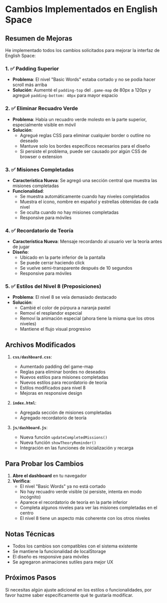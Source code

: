 # Cambios Implementados en English Space

## Resumen de Mejoras

He implementado todos los cambios solicitados para mejorar la interfaz de English Space:

### 1. ✅ Padding Superior
- **Problema**: El nivel "Basic Words" estaba cortado y no se podía hacer scroll más arriba
- **Solución**: Aumenté el `padding-top` del `.game-map` de 80px a 120px y agregué `padding-bottom: 40px` para mayor espacio

### 2. ✅ Eliminar Recuadro Verde
- **Problema**: Había un recuadro verde molesto en la parte superior, especialmente visible en móvil
- **Solución**: 
  - Agregué reglas CSS para eliminar cualquier border o outline no deseado
  - Mantuve solo los bordes específicos necesarios para el diseño
  - Si persiste el problema, puede ser causado por algún CSS de browser o extension

### 3. ✅ Misiones Completadas
- **Característica Nueva**: Se agregó una sección central que muestra las misiones completadas
- **Funcionalidad**:
  - Se muestra automáticamente cuando hay niveles completados
  - Muestra el icono, nombre en español y estrellas obtenidas de cada nivel
  - Se oculta cuando no hay misiones completadas
  - Responsive para móviles

### 4. ✅ Recordatorio de Teoría
- **Característica Nueva**: Mensaje recordando al usuario ver la teoría antes de jugar
- **Diseño**: 
  - Ubicado en la parte inferior de la pantalla
  - Se puede cerrar haciendo click
  - Se vuelve semi-transparente después de 10 segundos
  - Responsive para móviles

### 5. ✅ Estilos del Nivel 8 (Preposiciones)
- **Problema**: El nivel 8 se veía demasiado destacado
- **Solución**:
  - Cambié el color de púrpura a naranja pastel
  - Removí el resplandor especial
  - Removí la animación especial (ahora tiene la misma que los otros niveles)
  - Mantiene el flujo visual progresivo

## Archivos Modificados

1. **`css/dashboard.css`**:
   - Aumentado padding del game-map
   - Reglas para eliminar bordes no deseados
   - Nuevos estilos para misiones completadas
   - Nuevos estilos para recordatorio de teoría
   - Estilos modificados para nivel 8
   - Mejoras en responsive design

2. **`index.html`**:
   - Agregada sección de misiones completadas
   - Agregado recordatorio de teoría

3. **`js/dashboard.js`**:
   - Nueva función `updateCompletedMissions()`
   - Nueva función `showTheoryReminder()`
   - Integración en las funciones de inicialización y recarga

## Para Probar los Cambios

1. **Abre el dashboard** en tu navegador
2. **Verifica**:
   - El nivel "Basic Words" ya no está cortado
   - No hay recuadro verde visible (si persiste, intenta en modo incógnito)
   - Aparece el recordatorio de teoría en la parte inferior
   - Completa algunos niveles para ver las misiones completadas en el centro
   - El nivel 8 tiene un aspecto más coherente con los otros niveles

## Notas Técnicas

- Todos los cambios son compatibles con el sistema existente
- Se mantiene la funcionalidad de localStorage
- El diseño es responsive para móviles
- Se agregaron animaciones sutiles para mejor UX

## Próximos Pasos

Si necesitas algún ajuste adicional en los estilos o funcionalidades, por favor hazme saber específicamente qué te gustaría modificar.
